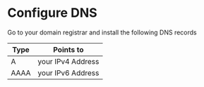 # Configure DNS

Go to your domain registrar and install the following DNS records

| Type | Points to         |
|------|-------------------|
| A    | your IPv4 Address |
| AAAA | your IPv6 Address |